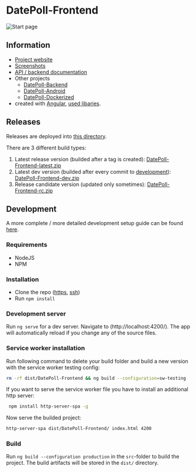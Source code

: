 # DatePoll-Frontend

![Start page](https://releases.datepoll.org/DatePoll/screenshot_startpage.png)

## Information

- [Project website](https://datepoll.org)
- [Screenshots](https://datepoll.org/docs/DatePoll/screenshots)
- [API / backend documentation](https://datepoll.org/docs/DatePoll)
- Other projects
  - [DatePoll-Backend](https://gitlab.com/DatePoll/DatePoll/datepoll-backend-php)
  - [DatePoll-Android](https://gitlab.com/DatePoll/DatePoll/datepoll-android)
  - [DatePoll-Dockerized](https://gitlab.com/DatePoll/DatePoll/datepoll-dockerized)
- created with [Angular](https://angular.io), [used libaries](https://gitlab.com/DatePoll/DatePoll/datepoll-frontend/-/blob/master/package.json).

## Releases

Releases are deployed into [this directory](https://releases.datepoll.org/DatePoll/Frontend-Releases/).

There are 3 different build types:

1. Latest release version (builded after a tag is created): [DatePoll-Frontend-latest.zip](https://releases.datepoll.org/DatePoll/Frontend-Releases/DatePoll-Frontend-latest.zip)
1. Latest dev version (builded after every commit to [development](https://gitlab.com/DatePoll/DatePoll/datepoll-frontend/-/tree/development)): [DatePoll-Frontend-dev.zip](https://releases.datepoll.org/DatePoll/Frontend-Releases/DatePoll-Frontend-dev.zip)
1. Release candidate version (updated only sometimes): [DatePoll-Frontend-rc.zip](https://releases.datepoll.org/DatePoll/Frontend-Releases/DatePoll-Frontend-rc.zip)

## Development

A more complete / more detailed development setup guide can be found [here](https://datepoll.org/docs/DatePoll/devAndBuilding).

### Requirements

- NodeJS
- NPM

### Installation

- Clone the repo ([https](https://gitlab.com/DatePoll/DatePoll/datepoll-frontend.git), [ssh](git@gitlab.com:DatePoll/DatePoll/datepoll-frontend.git))
- Run `npm install`

### Development server

Run `ng serve` for a dev server. Navigate to (http://localhost:4200/). The app will automatically reload if you change any of the source files.

### Service worker installation

Run following command to delete your build folder and build a new version with the service worker testing config:

```bash
rm -rf dist/DatePoll-Frontend && ng build --configuration=sw-testing
```

If you want to serve the service worker file you have to install an additional http server:

```bash
 npm install http-server-spa -g
```

Now serve the builded project:

```bash
http-server-spa dist/DatePoll-Frontend/ index.html 4200
```

### Build

Run `ng build --configuration production` in the `src`-folder to build the project. The build artifacts will be stored in the `dist/` directory.
